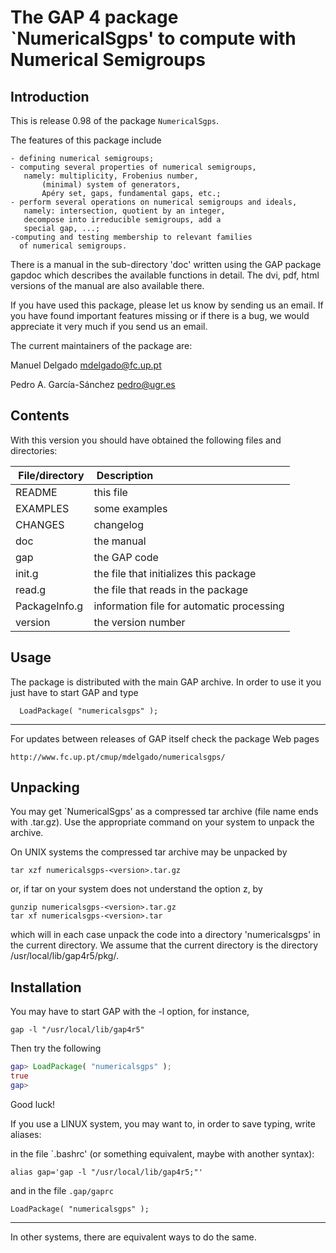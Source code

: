 The GAP 4 package `NumericalSgps' to compute with Numerical Semigroups
======================================================================

Introduction
------------

This is release 0.98 of  the package `NumericalSgps`.

The features of this package include

	- defining numerical semigroups;
	- computing several properties of numerical semigroups,
	   namely: multiplicity, Frobenius number,
           (minimal) system of generators,
           Apéry set, gaps, fundamental gaps, etc.;
	- perform several operations on numerical semigroups and ideals,
	   namely: intersection, quotient by an integer,
	   decompose into irreducible semigroups, add a
	   special gap, ...;
	-computing and testing membership to relevant families 
	  of numerical semigroups.

There is a manual in the sub-directory 'doc' written using the GAP package
gapdoc which describes the available functions in detail. The dvi, pdf, html
versions of the manual are also available there.

If you have used this package, please let us know by sending
us an email.  If you  have found important features missing or if there is a
bug, we would appreciate it very much if you send us an email.

The current maintainers of the package are:

Manuel Delgado			<mdelgado@fc.up.pt>

Pedro A. García-Sánchez		<pedro@ugr.es>

Contents
--------
With this version you should have obtained the following files and
directories:

| File/directory | Description |
|:-----|:------|
|README |   this file|
|EXAMPLES|	some examples|
|CHANGES|	changelog|
|doc  |	the manual|
|gap  |the GAP code|
|init.g| the file that initializes this package|
|read.g |         		the file that reads in the package|
|PackageInfo.g	| information file for automatic processing|
|version	|the version number|

Usage
-----
The package is distributed with the main GAP archive. In order to use it you
just have to start GAP and type

      LoadPackage( "numericalsgps" );

-----

For updates between releases of GAP itself check the package Web pages

    http://www.fc.up.pt/cmup/mdelgado/numericalsgps/

Unpacking
---------

You may get `NumericalSgps' as a compressed tar archive (file name ends with
.tar.gz). Use the  appropriate  command  on  your system   to unpack the
archive.

On UNIX systems the compressed tar archive may be unpacked by

    tar xzf numericalsgps-<version>.tar.gz

or, if tar on your system does not understand the option z, by

    gunzip numericalsgps-<version>.tar.gz
    tar xf numericalsgps-<version>.tar

which will in each case unpack the code into a directory 'numericalsgps'
in the current directory. We assume that the current directory is the
directory /usr/local/lib/gap4r5/pkg/.

Installation
------------


You may have to start GAP with the -l option, for instance,

	gap -l "/usr/local/lib/gap4r5"

Then try the following
```gap
gap> LoadPackage( "numericalsgps" );
true
gap>
```
Good luck!

If you use a LINUX system, you may want to, in order to save typing, write
aliases:

in the file `.bashrc' (or something equivalent, maybe with another syntax):

	alias gap='gap -l "/usr/local/lib/gap4r5;"'

and in the file `.gap/gaprc`

	LoadPackage( "numericalsgps" );

----------

In other systems, there are equivalent ways to do the same.